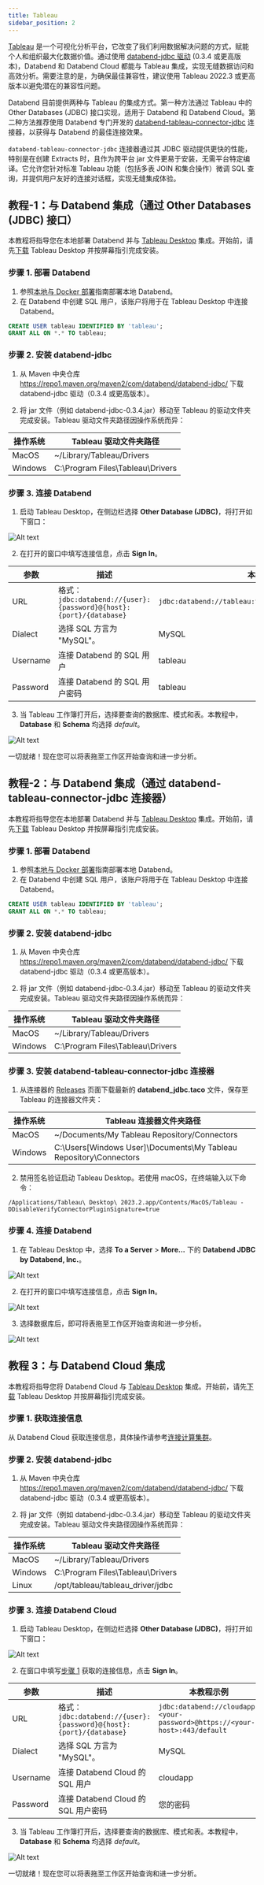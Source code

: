 ```yaml
---
title: Tableau
sidebar_position: 2
---
```


[Tableau](https://www.tableau.com/) 是一个可视化分析平台，它改变了我们利用数据解决问题的方式，赋能个人和组织最大化数据价值。通过使用 [databend-jdbc 驱动](https://github.com/databendcloud/databend-jdbc) (0.3.4 或更高版本)，Databend 和 Databend Cloud 都能与 Tableau 集成，实现无缝数据访问和高效分析。需要注意的是，为确保最佳兼容性，建议使用 Tableau 2022.3 或更高版本以避免潜在的兼容性问题。

Databend 目前提供两种与 Tableau 的集成方式。第一种方法通过 Tableau 中的 Other Databases (JDBC) 接口实现，适用于 Databend 和 Databend Cloud。第二种方法推荐使用 Databend 专门开发的 [databend-tableau-connector-jdbc](https://github.com/databendcloud/databend-tableau-connector-jdbc) 连接器，以获得与 Databend 的最佳连接效果。

`databend-tableau-connector-jdbc` 连接器通过其 JDBC 驱动提供更快的性能，特别是在创建 Extracts 时，且作为跨平台 jar 文件更易于安装，无需平台特定编译。它允许您针对标准 Tableau 功能（包括多表 JOIN 和集合操作）微调 SQL 查询，并提供用户友好的连接对话框，实现无缝集成体验。

## 教程-1：与 Databend 集成（通过 Other Databases (JDBC) 接口）

本教程将指导您在本地部署 Databend 并与 [Tableau Desktop](https://www.tableau.com/products/desktop) 集成。开始前，请先[下载](https://www.tableau.com/products/desktop/download) Tableau Desktop 并按屏幕指引完成安装。

### 步骤 1. 部署 Databend

1. 参照[本地与 Docker 部署](../10-deploy/01-deploy/01-non-production/00-deploying-local.md)指南部署本地 Databend。
2. 在 Databend 中创建 SQL 用户，该账户将用于在 Tableau Desktop 中连接 Databend。

```sql
CREATE USER tableau IDENTIFIED BY 'tableau';
GRANT ALL ON *.* TO tableau;
```

### 步骤 2. 安装 databend-jdbc

1. 从 Maven 中央仓库 https://repo1.maven.org/maven2/com/databend/databend-jdbc/ 下载 databend-jdbc 驱动（0.3.4 或更高版本）。

2. 将 jar 文件（例如 databend-jdbc-0.3.4.jar）移动至 Tableau 的驱动文件夹完成安装。Tableau 驱动文件夹路径因操作系统而异：

| 操作系统 | Tableau 驱动文件夹路径          |
| ---------------- | -------------------------------- |
| MacOS            | ~/Library/Tableau/Drivers        |
| Windows          | C:\Program Files\Tableau\Drivers |

### 步骤 3. 连接 Databend

1. 启动 Tableau Desktop，在侧边栏选择 **Other Database (JDBC)**，将打开如下窗口：

![Alt text](/img/integration/tableau-1.png)

2. 在打开的窗口中填写连接信息，点击 **Sign In**。

| 参数 | 描述                                                          | 本教程示例                                        |
| --------- | -------------------------------------------------------------------- | -------------------------------------------------------- |
| URL       | 格式：`jdbc:databend://{user}:{password}@{host}:{port}/{database}` | `jdbc:databend://tableau:tableau@127.0.0.1:8000/default` |
| Dialect   | 选择 SQL 方言为 "MySQL"。                                      | MySQL                                                    |
| Username  | 连接 Databend 的 SQL 用户                                  | tableau                                                  |
| Password  | 连接 Databend 的 SQL 用户密码                                  | tableau                                                  |

3. 当 Tableau 工作簿打开后，选择要查询的数据库、模式和表。本教程中，**Database** 和 **Schema** 均选择 _default_。

![Alt text](/img/integration/tableau-2.png)

一切就绪！现在您可以将表拖至工作区开始查询和进一步分析。

## 教程-2：与 Databend 集成（通过 databend-tableau-connector-jdbc 连接器）

本教程将指导您在本地部署 Databend 并与 [Tableau Desktop](https://www.tableau.com/products/desktop) 集成。开始前，请先[下载](https://www.tableau.com/products/desktop/download) Tableau Desktop 并按屏幕指引完成安装。

### 步骤 1. 部署 Databend

1. 参照[本地与 Docker 部署](../10-deploy/01-deploy/01-non-production/00-deploying-local.md)指南部署本地 Databend。
2. 在 Databend 中创建 SQL 用户，该账户将用于在 Tableau Desktop 中连接 Databend。

```sql
CREATE USER tableau IDENTIFIED BY 'tableau';
GRANT ALL ON *.* TO tableau;
```

### 步骤 2. 安装 databend-jdbc

1. 从 Maven 中央仓库 https://repo1.maven.org/maven2/com/databend/databend-jdbc/ 下载 databend-jdbc 驱动（0.3.4 或更高版本）。

2. 将 jar 文件（例如 databend-jdbc-0.3.4.jar）移动至 Tableau 的驱动文件夹完成安装。Tableau 驱动文件夹路径因操作系统而异：

| 操作系统 | Tableau 驱动文件夹路径          |
| ---------------- | -------------------------------- |
| MacOS            | ~/Library/Tableau/Drivers        |
| Windows          | C:\Program Files\Tableau\Drivers |

### 步骤 3. 安装 databend-tableau-connector-jdbc 连接器

1. 从连接器的 [Releases](https://github.com/databendcloud/databend-tableau-connector-jdbc/releases) 页面下载最新的 **databend_jdbc.taco** 文件，保存至 Tableau 的连接器文件夹：

| 操作系统 | Tableau 连接器文件夹路径                                         |
| ---------------- | ------------------------------------------------------------------ |
| MacOS            | ~/Documents/My Tableau Repository/Connectors                       |
| Windows          | C:\Users\[Windows User]\Documents\My Tableau Repository\Connectors |

2. 禁用签名验证启动 Tableau Desktop。若使用 macOS，在终端输入以下命令：

```shell
/Applications/Tableau\ Desktop\ 2023.2.app/Contents/MacOS/Tableau -DDisableVerifyConnectorPluginSignature=true
```

### 步骤 4. 连接 Databend

1. 在 Tableau Desktop 中，选择 **To a Server** > **More...** 下的 **Databend JDBC by Databend, Inc.**。

![Alt text](/img/integration/tableau-connector-1.png)

2. 在打开的窗口中填写连接信息，点击 **Sign In**。

![Alt text](/img/integration/tableau-connector-2.png)

3. 选择数据库后，即可将表拖至工作区开始查询和进一步分析。

![Alt text](/img/integration/tableau-connector-3.png)

## 教程 3：与 Databend Cloud 集成

本教程将指导您将 Databend Cloud 与 [Tableau Desktop](https://www.tableau.com/products/desktop) 集成。开始前，请先[下载](https://www.tableau.com/products/desktop/download) Tableau Desktop 并按屏幕指引完成安装。

### 步骤 1. 获取连接信息

从 Databend Cloud 获取连接信息，具体操作请参考[连接计算集群](/guides/cloud/using-databend-cloud/warehouses#connecting)。

### 步骤 2. 安装 databend-jdbc

1. 从 Maven 中央仓库 https://repo1.maven.org/maven2/com/databend/databend-jdbc/ 下载 databend-jdbc 驱动（0.3.4 或更高版本）。

2. 将 jar 文件（例如 databend-jdbc-0.3.4.jar）移动至 Tableau 的驱动文件夹完成安装。Tableau 驱动文件夹路径因操作系统而异：

| 操作系统 | Tableau 驱动文件夹路径          |
| ---------------- | -------------------------------- |
| MacOS            | ~/Library/Tableau/Drivers        |
| Windows          | C:\Program Files\Tableau\Drivers |
| Linux            | /opt/tableau/tableau_driver/jdbc |

### 步骤 3. 连接 Databend Cloud

1. 启动 Tableau Desktop，在侧边栏选择 **Other Database (JDBC)**，将打开如下窗口：

![Alt text](@site/static/img/documents/BI/tableau-1.png)

2. 在窗口中填写[步骤 1](#step-1-obtain-connection-information) 获取的连接信息，点击 **Sign In**。

| 参数 | 描述                                                          | 本教程示例                                                          |
| --------- | -------------------------------------------------------------------- | -------------------------------------------------------------------------- |
| URL       | 格式：`jdbc:databend://{user}:{password}@{host}:{port}/{database}` | `jdbc:databend://cloudapp:<your-password>@https://<your-host>:443/default` |
| Dialect   | 选择 SQL 方言为 "MySQL"。                                      | MySQL                                                                      |
| Username  | 连接 Databend Cloud 的 SQL 用户                            | cloudapp                                                                   |
| Password  | 连接 Databend Cloud 的 SQL 用户密码                            | 您的密码                                                              |

3. 当 Tableau 工作簿打开后，选择要查询的数据库、模式和表。本教程中，**Database** 和 **Schema** 均选择 _default_。

![Alt text](@site/static/img/documents/BI/tableau-2.png)

一切就绪！现在您可以将表拖至工作区开始查询和进一步分析。